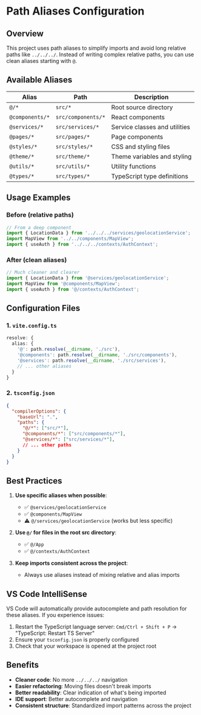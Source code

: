 # Path Aliases Configuration

## Overview
This project uses path aliases to simplify imports and avoid long relative paths like `../../../`. Instead of writing complex relative paths, you can use clean aliases starting with `@`.

## Available Aliases

| Alias           | Path               | Description                   |
| --------------- | ------------------ | ----------------------------- |
| `@/*`           | `src/*`            | Root source directory         |
| `@components/*` | `src/components/*` | React components              |
| `@services/*`   | `src/services/*`   | Service classes and utilities |
| `@pages/*`      | `src/pages/*`      | Page components               |
| `@styles/*`     | `src/styles/*`     | CSS and styling files         |
| `@theme/*`      | `src/theme/*`      | Theme variables and styling   |
| `@utils/*`      | `src/utils/*`      | Utility functions             |
| `@types/*`      | `src/types/*`      | TypeScript type definitions   |

## Usage Examples

### Before (relative paths)
```typescript
// From a deep component
import { LocationData } from '../../../services/geolocationService';
import MapView from '../../components/MapView';
import { useAuth } from '../../../contexts/AuthContext';
```

### After (clean aliases)
```typescript
// Much cleaner and clearer
import { LocationData } from '@services/geolocationService';
import MapView from '@components/MapView';
import { useAuth } from '@/contexts/AuthContext';
```

## Configuration Files

### 1. `vite.config.ts`
```typescript
resolve: {
  alias: {
    '@': path.resolve(__dirname, './src'),
    '@components': path.resolve(__dirname, './src/components'),
    '@services': path.resolve(__dirname, './src/services'),
    // ... other aliases
  }
}
```

### 2. `tsconfig.json`
```json
{
  "compilerOptions": {
    "baseUrl": ".",
    "paths": {
      "@/*": ["src/*"],
      "@components/*": ["src/components/*"],
      "@services/*": ["src/services/*"],
      // ... other paths
    }
  }
}
```

## Best Practices

1. **Use specific aliases when possible**:
   - ✅ `@services/geolocationService`
   - ✅ `@components/MapView`
   - ⚠️ `@/services/geolocationService` (works but less specific)

2. **Use `@/` for files in the root src directory**:
   - ✅ `@/App`
   - ✅ `@/contexts/AuthContext`

3. **Keep imports consistent across the project**:
   - Always use aliases instead of mixing relative and alias imports

## VS Code IntelliSense

VS Code will automatically provide autocomplete and path resolution for these aliases. If you experience issues:

1. Restart the TypeScript language server: `Cmd/Ctrl + Shift + P` → "TypeScript: Restart TS Server"
2. Ensure your `tsconfig.json` is properly configured
3. Check that your workspace is opened at the project root

## Benefits

- **Cleaner code**: No more `../../../` navigation
- **Easier refactoring**: Moving files doesn't break imports
- **Better readability**: Clear indication of what's being imported
- **IDE support**: Better autocomplete and navigation
- **Consistent structure**: Standardized import patterns across the project